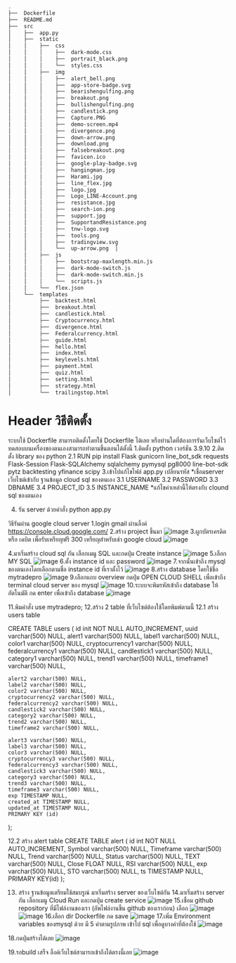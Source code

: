 ``` bash
.
├──  Dockerfile
├──  README.md
├──  src
│    ├──  app.py
│    ├──  static
│    │    ├──  css   
│    │    │    ├──  dark-mode.css
│    │    │    ├──  portrait_black.png
│    │    │    └──  styles.css
│    │    ├──  img
│    │    │    ├──  alert_bell.png
│    │    │    ├──  app-store-badge.svg
│    │    │    ├──  bearishengulfing.png
│    │    │    ├──  breakout.png
│    │    │    ├──  bullishengulfing.png
│    │    │    ├──  candlestick.png
│    │    │    ├──  Capture.PNG
│    │    │    ├──  demo-screen.mp4
│    │    │    ├──  divergence.png
│    │    │    ├──  down-arrow.png
│    │    │    ├──  download.png
│    │    │    ├──  falsebreakout.png
│    │    │    ├──  favicon.ico
│    │    │    ├──  google-play-badge.svg
│    │    │    ├──  hangingman.jpg
│    │    │    ├──  Harami.jpg
│    │    │    ├──  line_flex.jpg
│    │    │    ├──  logo.jpg
│    │    │    ├──  Logo_LINE-Account.png
│    │    │    ├──  resistance.jpg
│    │    │    ├──  search-ion.png
│    │    │    ├──  support.jpg
│    │    │    ├──  SupportandResistance.png
│    │    │    ├──  tnw-logo.svg
│    │    │    ├──  tools.png
│    │    │    ├──  tradingview.svg
│    │    │    └──  up-arrow.png  │
│    │    ├──  js       
│    │    │    ├──  bootstrap-maxlength.min.js
│    │    │    ├──  dark-mode-switch.js
│    │    │    ├──  dark-mode-switch.min.js
│    │    │    └──  scripts.js
│    │    └──  flex.json      
│    └──  templates
│         ├──  backtest.html
│         ├──  breakout.html
│         ├──  candlestick.html
│         ├──  Cryptocurrency.html
│         ├──  divergence.html
│         ├──  Federalcurrency.html
│         ├──  guide.html
│         ├──  hello.html
│         ├──  index.html
│         ├──  keylevels.html
│         ├──  payment.html
│         ├──  quiz.html
│         ├──  setting.html
│         ├──  strategy.html
│         └──  trailingstop.html
```


# Header วิธีติดตั้ง
ระบบใช้ Dockerfile สามารถติดตั้งโดยใช้ Dockerfile ได้เลย หรือท่านใดที่ต้องการรันเว็บไซต์ไว้ทดสอบบนเครื่องของตนเองสามารถทำตามขึ้นตอนได้ตั้งนี้
1.ติดตั้ง python เวอร์ชัน 3.9.10
2.ติดตั้ง library ของ python 
2.1 RUN pip install Flask gunicorn line_bot_sdk requests Flask-Session Flask-SQLAlchemy sqlalchemy pymysql pg8000 line-bot-sdk pytz backtesting yfinance scipy
3.เข้าไปแก้ไขไฟล์ app.py เปลี่ยนรหัส *เชื่อมserver เว็บไซต์เข้ากับ ฐานข้อมูล cloud sql ของตนเอง
3.1 USERNAME 
3.2 PASSWORD
3.3 DBNAME
3.4 PROJECT_ID
3.5 INSTANCE_NAME
*แก้ไขค่าเหล่านี้ให้ตรงกับ clound sql ของตนเอง 

4. รัน server ด้วยคำสั่ง python app.py


วิธีรันผ่าน google cloud server
1.login gmail ผ่านลิ้งค์ https://console.cloud.google.com/
2.สร้าง project ขึ้นมา
![image](https://github.com/Teejirapat/mytradepro-master/assets/64017291/a6dbde7c-06a1-4650-bff6-8783d0c92977)
3.ผูกบัตรเครดิต หรือ เดบิต เพื่อรับเหรียญฟรี 300 เหรียญสำหรับเช่า google cloud
![image](https://github.com/Teejirapat/mytradepro-master/assets/64017291/0889c231-311b-42c8-9754-58a636ba6dd6)

4.มาเริ่มสร้าง cloud sql กัน เลือกเมนู SQL และกดปุ่ม Create instance
![image](https://github.com/Teejirapat/mytradepro-master/assets/64017291/60f8c5b2-169b-4e4d-a9ed-0b2428e98413)
5.เลือก MY SQL
![image](https://github.com/Teejirapat/mytradepro-master/assets/64017291/cf382fd9-d7cd-43ad-bd10-8183a5a703bf)
6.ตั้ง instance id และ password 
![image](https://github.com/Teejirapat/mytradepro-master/assets/64017291/433acfd5-3db8-44cc-bba2-d6dcb3a8c188)
7.จากนั้นเข้าถึง mysql ของตนเองโดยเลือกตามชื่อ instance id ที่เราตั้งไว้
![image](https://github.com/Teejirapat/mytradepro-master/assets/64017291/18352f91-2b70-4cf3-8298-eb153425d4c5)
8.สร้าง database โดยใช้ชื่อ mytradepro
![image](https://github.com/Teejirapat/mytradepro-master/assets/64017291/956b3d7a-5b28-4348-878b-db4c7682e24d)
9.เลือกแถบ overview กดปุ่ม OPEN CLOUD SHELL เพื่อเข้าถึง terminal cloud server ของ mysql
![image](https://github.com/Teejirapat/mytradepro-master/assets/64017291/26e4ef88-9f32-438b-a594-48a3d4b2d785)
10.ระบบจะพิมรหัสเข้าถึง database ให้ อัตโนมัติ กด enter เพื่อเข้าถึง database
![image](https://github.com/Teejirapat/mytradepro-master/assets/64017291/e8818e02-9197-41b3-aa47-c9b8ce2d7f3a)

11.พิมคำสั่ง  use mytradepro;
12.สร้าง 2 table ที่เว็บไซต์ต้องใช้โดยพิมพ์ตามนี้
12.1 สร้าง  users table

CREATE TABLE users 
(
    id init NOT NULL AUTO_INCREMENT,
    uuid varchar(500) NULL,
    alert1 varchar(500) NULL,
    label1 varchar(500) NULL,
    color1 varchar(500) NULL,
    cryptocurrency1 varchar(500) NULL,
    federalcurrency1 varchar(500) NULL,
    candlestick1 varchar(500) NULL,
    category1 varchar(500) NULL,
    trend1 varchar(500) NULL,
    timeframe1 varchar(500) NULL,

    alert2 varchar(500) NULL,
    label2 varchar(500) NULL,
    color2 varchar(500) NULL,
    cryptocurrency2 varchar(500) NULL,
    federalcurrency2 varchar(500) NULL,
    candlestick2 varchar(500) NULL,
    category2 varchar(500) NULL,
    trend2 varchar(500) NULL,
    timeframe2 varchar(500) NULL,

    alert3 varchar(500) NULL,
    label3 varchar(500) NULL,
    color3 varchar(500) NULL,
    cryptocurrency3 varchar(500) NULL,
    federalcurrency3 varchar(500) NULL,
    candlestick3 varchar(500) NULL,
    category3 varchar(500) NULL,
    trend3 varchar(500) NULL,
    timeframe3 varchar(500) NULL,
    exp TIMESTAMP NULL,
    created_at TIMESTAMP NULL,
    updated_at TIMESTAMP NULL,
    PRIMARY KEY (id)
);

12.2 สร้าง alert table
CREATE TABLE alert
(
    id int NOT NULL AUTO_INCREMENT,
    Symbol varchar(500) NULL,
    Timeframe varchar(500) NULL,
    Trend varchar(500) NULL,
    Status varchar(500) NULL,
    TEXT varchar(500) NULL,
    Close FLOAT NULL,
    RSI varchar(500) NULL,
    exp varchar(500) NULL,
    STO varchar(500) NULL,
    ts TIMESTAMP NULL,
    PRIMARY KEY(id)
);

13. สร้าง ฐานข้อมูลเตรียมใช้สมบรูณ์ มาเริ่มสร้าง server ของเว็บไซต์กัน
14.มาเริ่มสร้าง server กัน เลือกเมนู Cloud Run และกดปุ่ม create service
![image](https://github.com/Teejirapat/mytradepro-master/assets/64017291/6ea424ac-1bd1-44b5-a094-dcdc605674e3)
15.เชื่อม github repository ที่มีไฟล์งานของเรา (อัพไฟล์งานขึ้น github ของเราก่อน) เลือก
![image](https://github.com/Teejirapat/mytradepro-master/assets/64017291/36f712af-25ce-4ead-ad8c-d061161311f9)
![image](https://github.com/Teejirapat/mytradepro-master/assets/64017291/3e66a4a4-6b5a-4208-88cc-a31f050344c2)
16.เลือก dir Dockerfile กด save
![image](https://github.com/Teejirapat/mytradepro-master/assets/64017291/25db9f10-1f08-44eb-b978-a7d49f7181dd)
17.เพิ่ม Environment variables ของmysql ด้วย มี 5 ค่าตามรูปภาพ เข้าไป sql เพื่อดูบางค่าที่ต้องใช้
![image](https://github.com/Teejirapat/mytradepro-master/assets/64017291/a2b61b88-046f-4556-ae35-9f1573634749)

18.กดปุ่มสร้างได้เลย
![image](https://github.com/Teejirapat/mytradepro-master/assets/64017291/5d62a149-349c-4980-b476-0b46a50601a7)

19.รอbuild เสร็จ ลิ้งค์เว็บไซต์สามารถเข้าถึงได้ตรงนี้เลย
![image](https://github.com/Teejirapat/mytradepro-master/assets/64017291/fa48f546-2450-41b6-ae60-7c377c89ce0c)
